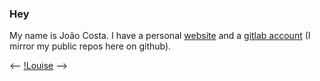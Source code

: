### Hey

My name is João Costa. I have a personal [website](https://joaocosta.dev) and
a [gitlab account](https://gitlab.com/JoaoCostaIFG)
(I mirror my public repos here on github).

<-- [!Louise](louise.png) -->
